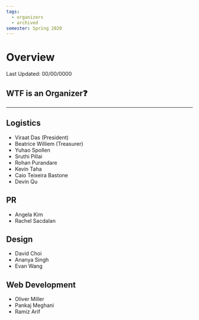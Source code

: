 ```yaml
---
tags:
  - organizers
  - archived
semester: Spring 2020
---
```

# Overview
Last Updated: 00/00/0000

## WTF is an Organizer❓

-----
## Logistics
- Viraat Das (President)
- Beatrice Williem (Treasurer)
- Yuhao Spollen
- Sruthi Pillai
- Rohan Purandare
- Kevin Taha
- Caio Teixeira Bastone
- Devin Qu
## PR
- Angela Kim
- Rachel Sacdalan
## Design
- David Choi
- Ananya Singh
- Evan Wang
## Web Development
- Oliver Miller
- Pankaj Meghani
- Ramiz Arif